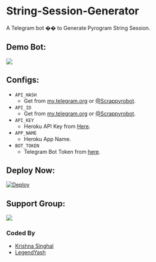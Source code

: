 # String-Session-Generator
A Telegram bot �� to Generate Pyrogram String Session.

## Demo Bot:
<a href="http://t.me/Stringgeneratebot"><img src="https://img.shields.io/badge/Telegram-Bot-blue.svg?logo=telegram"></a>

## Configs:
- `API_HASH`
  - Get from [my.telegram.org](https://my.telegram.org) or [@Scrappyrobot](https://telegram.dog/Scrappyrobot).
- `API_ID`
  - Get from [my.telegram.org](https://my.telegram.org) or [@Scrappyrobot](https://telegram.dog/Scrappyrobot).
- `API_KEY`
  - Heroku API Key from [Here](https://dashboard.heroku.com/account).
- `APP_NAME`
  - Heroku App Name.
- `BOT_TOKEN`
  - Telegram Bot Token from [here](https://t.me/BotFather).

## Deploy Now:
[![Deploy](https://www.herokucdn.com/deploy/button.svg)](https://heroku.com/deploy?template=https://github.com/LegendYash/genStr/tree/master)

## Support Group:
<a href="https://t.me/https://t.me/yashtgbot"><img src="https://img.shields.io/badge/Telegram-Join%20Telegram%20Group-blue.svg?logo=telegram"></a>

### Coded By
- [Krishna Singhal](https://github.com/Krishna-Singhal)
- [LegendYash](https://github.com/LegendYash) 
